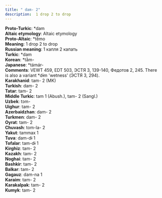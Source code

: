 ```yaml
---
title: " dam- 2"
description:  1 drop 2 to drop
---
```


<strong>Proto-Turkic</strong>:  *dam<br>
<strong>Altaic etymology</strong>:  Altaic etymology<br>
<strong> Proto-Altaic</strong>:  *tĕ́mo<br>
<strong>Meaning</strong>:  1 drop 2 to drop<br>
<strong>Russian meaning</strong>:  1 капля 2 капать<br>
<strong>Turkic</strong>:  *dam<br>
<strong>Korean</strong>:  *tằm-<br>
<strong>Japanese</strong>:  *támár-<br>
<strong>Comments</strong>:  VEWT 459, EDT 503, ЭСТЯ 3, 139-140, Федотов 2, 245. There is also a variant *dɨm 'wetness' (ЭСТЯ 3, 294).<br>
<strong>Karakhanid</strong>:  tam- 2 (MK)<br>
<strong>Turkish</strong>:  dam- 2<br>
<strong>Tatar</strong>:  tam- 2<br>
<strong>Middle Turkic</strong>:  tam 1 (Abush.), tam- 2 (Sangl.)<br>
<strong>Uzbek</strong>:  tɔm-<br>
<strong>Uighur</strong>:  tam- 2<br>
<strong>Azerbaidzhan</strong>:  dam- 2<br>
<strong>Turkmen</strong>:  dam- 2<br>
<strong>Oyrat</strong>:  tam- 2<br>
<strong>Chuvash</strong>:  tom-la- 2<br>
<strong>Yakut</strong>:  tammax 1<br>
<strong>Tuva</strong>:  dam-dɨ 1<br>
<strong>Tofalar</strong>:  tam-dɨ 1<br>
<strong>Kirghiz</strong>:  tam- 2<br>
<strong>Kazakh</strong>:  tam- 2<br>
<strong>Noghai</strong>:  tam- 2<br>
<strong>Bashkir</strong>:  tam- 2<br>
<strong>Balkar</strong>:  tam- 2<br>
<strong>Gagauz</strong>:  dam-na 1<br>
<strong>Karaim</strong>:  tam- 2<br>
<strong>Karakalpak</strong>:  tam- 2<br>
<strong>Kumyk</strong>:  tam- 2<br>


